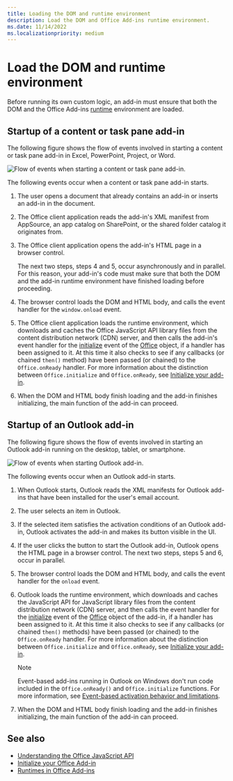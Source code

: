 ```yaml
---
title: Loading the DOM and runtime environment
description: Load the DOM and Office Add-ins runtime environment.
ms.date: 11/14/2022
ms.localizationpriority: medium
---
```



# Load the DOM and runtime environment

Before running its own custom logic, an add-in must ensure that both the DOM and the Office Add-ins [runtime](../testing/runtimes.md) environment are loaded.

## Startup of a content or task pane add-in

The following figure shows the flow of events involved in starting a content or task pane add-in in Excel, PowerPoint, Project, or Word.

![Flow of events when starting a content or task pane add-in.](../images/office15-app-sdk-loading-dom-agave-runtime.png)

The following events occur when a content or task pane add-in starts.

1. The user opens a document that already contains an add-in or inserts an add-in in the document.

1. The Office client application reads the add-in's XML manifest from AppSource, an app catalog on SharePoint, or the shared folder catalog it originates from.

1. The Office client application opens the add-in's HTML page in a browser control.

    The next two steps, steps 4 and 5, occur asynchronously and in parallel. For this reason, your add-in's code must make sure that both the DOM and the add-in runtime environment have finished loading before proceeding.

1. The browser control loads the DOM and HTML body, and calls the event handler for the `window.onload` event.

1. The Office client application loads the runtime environment, which downloads and caches the Office JavaScript API library files from the content distribution network (CDN) server, and then calls the add-in's event handler for the [initialize](/javascript/api/office#Office_initialize_reason_) event of the [Office](/javascript/api/office) object, if a handler has been assigned to it. At this time it also checks to see if any callbacks (or chained `then()` method) have been passed (or chained) to the `Office.onReady` handler. For more information about the distinction between `Office.initialize` and `Office.onReady`, see [Initialize your add-in](initialize-add-in.md).

1. When the DOM and HTML body finish loading and the add-in finishes initializing, the main function of the add-in can proceed.

## Startup of an Outlook add-in

The following figure shows the flow of events involved in starting an Outlook add-in running on the desktop, tablet, or smartphone.

![Flow of events when starting Outlook add-in.](../images/outlook15-loading-dom-agave-runtime.png)

The following events occur when an Outlook add-in starts.

1. When Outlook starts, Outlook reads the XML manifests for Outlook add-ins that have been installed for the user's email account.

1. The user selects an item in Outlook.

1. If the selected item satisfies the activation conditions of an Outlook add-in, Outlook activates the add-in and makes its button visible in the UI.

1. If the user clicks the button to start the Outlook add-in, Outlook opens the HTML page in a browser control. The next two steps, steps 5 and 6, occur in parallel.

1. The browser control loads the DOM and HTML body, and calls the event handler for the `onload` event.

1. Outlook loads the runtime environment, which downloads and caches the JavaScript API for JavaScript library files from the content distribution network (CDN) server, and then calls the event handler for the [initialize](/javascript/api/office#Office_initialize_reason_) event of the [Office](/javascript/api/office) object of the add-in, if a handler has been assigned to it. At this time it also checks to see if any callbacks (or chained `then()` methods) have been passed (or chained) to the `Office.onReady` handler. For more information about the distinction between `Office.initialize` and `Office.onReady`, see [Initialize your add-in](initialize-add-in.md).

    > [!NOTE]
    > Event-based add-ins running in Outlook on Windows don't run code included in the `Office.onReady()` and `Office.initialize` functions. For more information, see [Event-based activation behavior and limitations](../outlook/autolaunch.md#event-based-activation-behavior-and-limitations).

1. When the DOM and HTML body finish loading and the add-in finishes initializing, the main function of the add-in can proceed.

## See also

- [Understanding the Office JavaScript API](understanding-the-javascript-api-for-office.md)
- [Initialize your Office Add-in](initialize-add-in.md)
- [Runtimes in Office Add-ins](../testing/runtimes.md)
